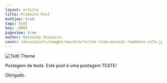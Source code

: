 ```yaml
---
layout: article
title: Primeiro Post
mathjax: true
tags: TeXt
key: _0001
pageview: true
author: Reinaldo Teixeira
cover: /docs/assets/images/axure/articles-item-excerpt-readmore-info.jpg
---
```

![TeXt Theme](https://raw.githubusercontent.com/kitian616/jekyll-TeXt-theme/master/screenshots/TeXt-home.jpg)

Postagem de teste. Este post é uma postagem TESTE!

Obrigado.
